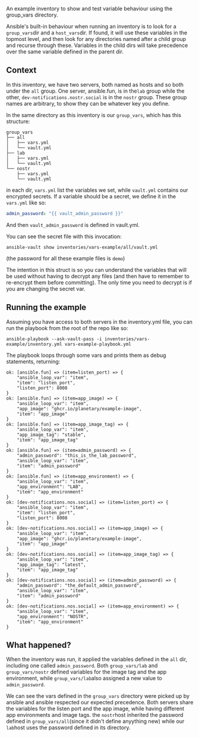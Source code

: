 An example inventory to show and test variable behaviour using the group_vars
directory.

Ansible's built-in behaviour when running an inventory is to look for a
`group_vars`dir and a `host_vars`dir. If found, it will use these variables in
the topmost level, and then look for any directories named after a child group
and recurse through these. Variables in the child dirs will take precedence over the
same variable defined in the parent dir.

## Context
In this inventory, we have two servers, both named as hosts and so both under the `all`
group.  One server, ansible.fun, is in the`lab` group while the other,
`dev-notifications.nostr.social` is in the `nostr` group.  These group names are arbitrary,
to show they can be whatever key you define.

In the same directory as this inventory is our `group_vars`, which has this structure:

```
group_vars
├── all
│   ├── vars.yml
│   └── vault.yml
├── lab
│   ├── vars.yml
│   └── vault.yml
└── nostr
    ├── vars.yml
    └── vault.yml
```

in each dir, `vars.yml` list the variables we set, while `vault.yml` contains our encrypted secrets.
If a variable should be a secret, we define it in the `vars.yml` like so:

``` yaml
admin_password: "{{ vault_admin_password }}"
```
And then `vault_admin_password` is defined in vault.yml.

You can see the secret file with this invocation:

```
ansible-vault show inventories/vars-example/all/vault.yml
```
(the password for all these example files is `demo`)

The intention in this struct is so you can understand the variables that will be
used without having to decrypt any files (and then have to remember to
re-encrypt them before committing). The only time you need to decrypt is if you are
changing the secret var.

## Running the example

Assuming you have access to both servers in the inventory.yml file, you can run
the playbook from the root of the repo like so:

```
ansible-playbook --ask-vault-pass -i inventories/vars-example/inventory.yml vars-example-playbook.yml
```


The playbook loops through some vars and prints them as debug statements, returning:

```
ok: [ansible.fun] => (item=listen_port) => {
    "ansible_loop_var": "item",
    "item": "listen_port",
    "listen_port": 8008
}
ok: [ansible.fun] => (item=app_image) => {
    "ansible_loop_var": "item",
    "app_image": "ghcr.io/planetary/example-image",
    "item": "app_image"
}
ok: [ansible.fun] => (item=app_image_tag) => {
    "ansible_loop_var": "item",
    "app_image_tag": "stable",
    "item": "app_image_tag"
}
ok: [ansible.fun] => (item=admin_password) => {
    "admin_password": "this_is_the_lab_password",
    "ansible_loop_var": "item",
    "item": "admin_password"
}
ok: [ansible.fun] => (item=app_environment) => {
    "ansible_loop_var": "item",
    "app_environment": "LAB",
    "item": "app_environment"
}
ok: [dev-notifications.nos.social] => (item=listen_port) => {
    "ansible_loop_var": "item",
    "item": "listen_port",
    "listen_port": 8008
}
ok: [dev-notifications.nos.social] => (item=app_image) => {
    "ansible_loop_var": "item",
    "app_image": "ghcr.io/planetary/example-image",
    "item": "app_image"
}
ok: [dev-notifications.nos.social] => (item=app_image_tag) => {
    "ansible_loop_var": "item",
    "app_image_tag": "latest",
    "item": "app_image_tag"
}
ok: [dev-notifications.nos.social] => (item=admin_password) => {
    "admin_password": "the_default_admin_password",
    "ansible_loop_var": "item",
    "item": "admin_password"
}
ok: [dev-notifications.nos.social] => (item=app_environment) => {
    "ansible_loop_var": "item",
    "app_environment": "NOSTR",
    "item": "app_environment"
}
```

## What happened?

When the inventory was run, it applied the variables defined in the `all` dir,
including one called `admin_password`. Both `group_vars/lab` and
`group_vars/nostr` defined variables for the image tag and the app environment,
while `group_vars/lab`also assigned a new value to `admin_password`.

We can see the vars defined in the `group_vars` directory were picked up by
ansible and ansible respected our expected precedence. Both servers share the variables for
the listen port and the app image, while having different app environments and
image tags. the `nostr`host inherited the password defined in
`group_vars/all`(since it didn't define anyything new) while our `lab`host uses
the password defined in its directory.
